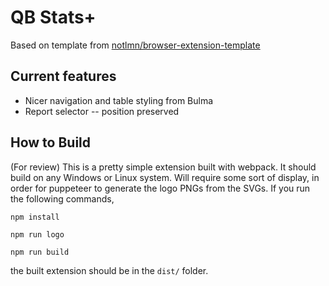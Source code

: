 # QB Stats+

Based on template from [notlmn/browser-extension-template](https://github.com/notlmn/browser-extension-template)

## Current features  
- Nicer navigation and table styling from Bulma  
- Report selector -- position preserved

## How to Build

(For review) This is a pretty simple extension built with webpack. It should
build on any Windows or Linux system. Will require some sort of display, in
order for puppeteer to generate the logo PNGs from the SVGs. If you run the
following commands,

`npm install`

`npm run logo`

`npm run build`

the built extension should be in the `dist/` folder.